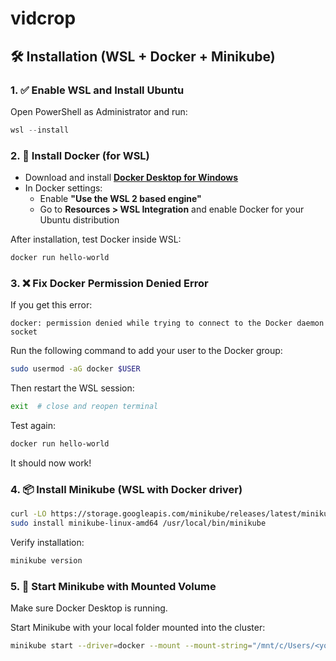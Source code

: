 # vidcrop

## 🛠️ Installation (WSL + Docker + Minikube)

### 1. ✅ Enable WSL and Install Ubuntu

Open PowerShell as Administrator and run:

```powershell
wsl --install
```

### 2. 🐳 Install Docker (for WSL)

- Download and install **[Docker Desktop for Windows](https://www.docker.com/products/docker-desktop/)**  
- In Docker settings:
  - Enable **"Use the WSL 2 based engine"**
  - Go to **Resources > WSL Integration** and enable Docker for your Ubuntu distribution

After installation, test Docker inside WSL:

```bash
docker run hello-world
```

### 3. ❌ Fix Docker Permission Denied Error

If you get this error:

```
docker: permission denied while trying to connect to the Docker daemon socket
```

Run the following command to add your user to the Docker group:

```bash
sudo usermod -aG docker $USER
```

Then restart the WSL session:

```bash
exit  # close and reopen terminal
```

Test again:

```bash
docker run hello-world
```

It should now work!

### 4. 📦 Install Minikube (WSL with Docker driver)

```bash
curl -LO https://storage.googleapis.com/minikube/releases/latest/minikube-linux-amd64
sudo install minikube-linux-amd64 /usr/local/bin/minikube
```

Verify installation:

```bash
minikube version
```

### 5. 🚀 Start Minikube with Mounted Volume

Make sure Docker Desktop is running.

Start Minikube with your local folder mounted into the cluster:

```bash
minikube start --driver=docker --mount --mount-string="/mnt/c/Users/<your-user>/Desktop/vidcrop-volume:/vidcrop-volume-minikube"
```
